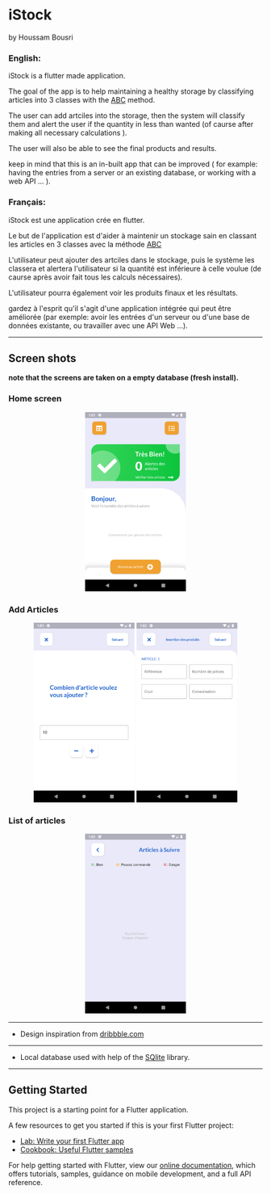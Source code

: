 # iStock
by Houssam Bousri

### English:

iStock is a flutter made application.

The goal of the app is to help maintaining a healthy storage by classifying articles into 3 classes with the [ABC](https://fr.wikipedia.org/wiki/Analyse_ABC) method.

The user can add artciles into the storage, then the system will classify them and alert the user if the quantity in less than wanted (of caurse after making all necessary calculations ).

The user will also be able to see the final products and results.

keep in mind that this is an in-built app that can be improved ( for example: having the entries from a server or an existing database, or working with a web API ... ). 

### Français:

iStock est une application crée en flutter.

Le but de l'application est d'aider à maintenir un stockage sain en classant les articles en 3 classes avec la méthode [ABC](https://fr.wikipedia.org/wiki/Analyse_ABC)

L'utilisateur peut ajouter des artciles dans le stockage, puis le système les classera et alertera l'utilisateur si la quantité est inférieure à celle voulue (de caurse après avoir fait tous les calculs nécessaires).

L'utilisateur pourra également voir les produits finaux et les résultats.

gardez à l'esprit qu'il s'agit d'une application intégrée qui peut être améliorée (par exemple: avoir les entrées d'un serveur ou d'une base de données existante, ou travailler avec une API Web ...).

---

## Screen shots

**note that the screens are taken on a empty database (fresh install).**

### Home screen

<p align="center">
 <img src="https://github.com/B-Houssam/iStock/blob/master/screen-shots/flutter_01.png" alt="drawing" width="200"/> 
</p>


### Add Articles

<p align="center">
 <img src="https://github.com/B-Houssam/iStock/blob/master/screen-shots/flutter_02.png" alt="drawing" width="200"/> <img src="https://github.com/B-Houssam/iStock/blob/master/screen-shots/flutter_03.png" alt="drawing" width="200"/> 
</p>


### List of articles

<p align="center">
 <img src="https://github.com/B-Houssam/iStock/blob/master/screen-shots/flutter_04.png" alt="drawing" width="200"/> 
</p>

---
- Design inspiration from [dribbble.com](dribbble.com)
---
- Local database used with help of the [SQlite](https://www.sqlite.org/index.html) library.
---

## Getting Started

This project is a starting point for a Flutter application.

A few resources to get you started if this is your first Flutter project:

- [Lab: Write your first Flutter app](https://flutter.dev/docs/get-started/codelab)
- [Cookbook: Useful Flutter samples](https://flutter.dev/docs/cookbook)

For help getting started with Flutter, view our
[online documentation](https://flutter.dev/docs), which offers tutorials,
samples, guidance on mobile development, and a full API reference.
